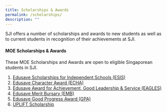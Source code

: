```yaml
---
title: Scholarships & Awards
permalink: /scholarships/
description: ""
---
```

SJI offers a number of scholarships and awards to new students as well as to current students in recognition of their achievements at SJI.

#### MOE Scholarships & Awards

These MOE Scholarships and Awards are open to eligible Singaporean students in SJI.

1.  [Edusave Scholarships for Independent Schools (ESIS)](https://www.moe.gov.sg/financial-matters/awards-scholarships/edusave-scholarships-independent)
2.  [Edusave Character Award (ECHA)](https://www.moe.gov.sg/financial-matters/awards-scholarships/edusave-awards)
3.  [Edusave Award for Achievement, Good Leadership & Service (EAGLES)](https://www.moe.gov.sg/financial-matters/awards-scholarships/edusave-awards)
4.  [Edusave Merit Bursary (EMB)](https://www.moe.gov.sg/financial-matters/awards-scholarships/edusave-awards)
5.  [Edusave Good Progress Award (GPA)](https://www.moe.gov.sg/financial-matters/awards-scholarships/edusave-awards)
6.  [UPLIFT Scholarship](https://www.moe.gov.sg/financial-matters/awards-scholarships/uplift-scholarships)